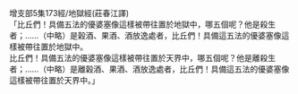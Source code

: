 增支部5集173經/地獄經(莊春江譯)  
「比丘們！具備五法的優婆塞像這樣被帶往置於地獄中，哪五個呢？他是殺生者；……（中略）是榖酒、果酒、酒放逸處者，比丘們！具備這五法的優婆塞像這樣被帶往置於地獄中。  
比丘們！具備五法的優婆塞像這樣被帶往置於天界中，哪五個呢？他是離殺生者；……（中略）是離榖酒、果酒、酒放逸處者，比丘們！具備這五法的優婆塞像這樣被帶往置於天界中。」  
  
  
